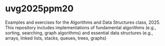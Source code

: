 # uvg2025ppm20
Examples and exercises for the Algorithms and Data Structures class, 2025. This repository includes implementations of fundamental algorithms (e.g., sorting, searching, graph algorithms) and essential data structures (e.g., arrays, linked lists, stacks, queues, trees, graphs)
